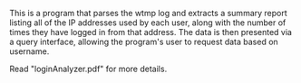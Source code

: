 This is a program that parses the wtmp log and extracts a summary report listing all of the IP
addresses used by each user, along with the number of times they have logged in from that address.
The data is then presented via a query interface, allowing the program's user to request data based
on username.

Read "loginAnalyzer.pdf" for more details.
